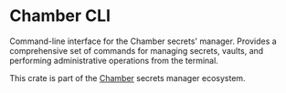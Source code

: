 # Chamber CLI
Command-line interface for the Chamber secrets' manager. Provides a comprehensive set of commands for managing secrets, vaults, and performing administrative operations from the terminal.

This crate is part of the [Chamber](https://github.com/mikeleppane/chamber) secrets manager ecosystem.
